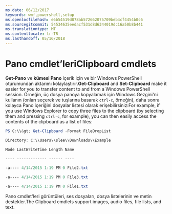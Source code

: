```yaml
---
ms.date: 06/12/2017
keywords: wmf,powershell,setup
ms.openlocfilehash: e6b54519d878ab572662075709beb4cf4454b0c6
ms.sourcegitcommit: 54534635eedacf531d8d6344019dc16a50b8b441
ms.translationtype: MT
ms.contentlocale: tr-TR
ms.lasthandoff: 05/16/2018
---
```

# <a name="clipboard-cmdlets"></a><span data-ttu-id="104c7-102">Pano cmdlet’leri</span><span class="sxs-lookup"><span data-stu-id="104c7-102">Clipboard cmdlets</span></span>
<span data-ttu-id="104c7-103">**Get-Pano** ve **kümesi Pano** içerik için ve bir Windows PowerShell oturumundan aktarımı kolaylaştırır.</span><span class="sxs-lookup"><span data-stu-id="104c7-103">**Get-Clipboard** and **Set-Clipboard** make it easier for you to transfer content to and from a Windows PowerShell session.</span></span> <span data-ttu-id="104c7-104">Örneğin, üç dosya panoya kopyalamak için Windows Gezgini'ni kullanın (onları seçerek ve tuşlarına basarak `ctrl-c`, örneğin), daha sonra kolayca Pano içeriğini dosyalar listesi olarak erişebilirsiniz:</span><span class="sxs-lookup"><span data-stu-id="104c7-104">For example, if you use Windows Explorer to copy three files to the clipboard (by selecting them and pressing `ctrl-c`, for example), you can then easily access the contents of the clipboard as a list of files:</span></span>

```powershell
PS C:\\&gt; Get-Clipboard -Format FileDropList

Directory: C:\\Users\\slee\\Downloads\\Example

Mode LastWriteTime Length Name

---- ------------- ------ ----

-a---- 4/14/2015 1:19 PM 0 File2.txt

-a---- 4/14/2015 1:19 PM 0 File3.txt

-a---- 4/14/2015 1:19 PM 0 File1.txt
```


<span data-ttu-id="104c7-105">Pano cmdlet'leri görüntüleri, ses dosyaları, dosya listelerinin ve metin destekler.</span><span class="sxs-lookup"><span data-stu-id="104c7-105">The Clipboard cmdlets support images, audio files, file lists, and text.</span></span>
